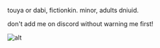 touya or dabi, fictionkin. minor, adults dniuid.

don't add me on discord without warning me first!

![alt](https://yokai.crd.co/assets/images/gallery29/551020e8.gif?v=b4df531c)
<!---
touyaoi/touyaoi is a ✨ special ✨ repository because its `README.md` (this file) appears on your GitHub profile.
You can click the Preview link to take a look at your changes.
--->
